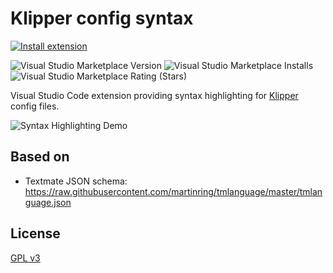 # Klipper config syntax

[![Install extension](https://img.shields.io/badge/vscode-Klipper_Config_Syntax-blue?logo=visual-studio-code&style=flat)](vscode://extension/whi-tw.klipper-config-syntax)

![Visual Studio Marketplace Version](https://img.shields.io/visual-studio-marketplace/v/whi-tw.klipper-config-syntax)
![Visual Studio Marketplace Installs](https://img.shields.io/visual-studio-marketplace/i/whi-tw.klipper-config-syntax)
![Visual Studio Marketplace Rating (Stars)](https://img.shields.io/visual-studio-marketplace/stars/whi-tw.klipper-config-syntax)

Visual Studio Code extension providing syntax highlighting for [Klipper](https://github.com/KevinOConnor/klipper) config files.

![Syntax Highlighting Demo](https://i.imgur.com/CgOVLAE.png)

## Based on

- Textmate JSON schema:
  https://raw.githubusercontent.com/martinring/tmlanguage/master/tmlanguage.json

## License

[GPL v3](LICENSE)
